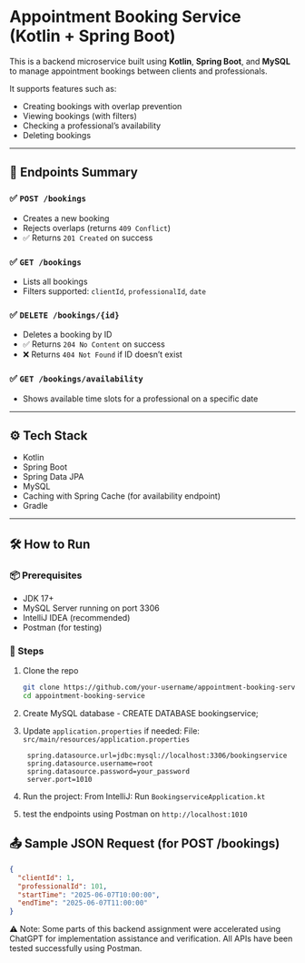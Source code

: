 # Appointment Booking Service (Kotlin + Spring Boot)

This is a backend microservice built using **Kotlin**, **Spring Boot**, and **MySQL** to manage appointment bookings between clients and professionals.

It supports features such as:
- Creating bookings with overlap prevention
- Viewing bookings (with filters)
- Checking a professional’s availability
- Deleting bookings

---

## 📌 Endpoints Summary

### ✅ `POST /bookings`
- Creates a new booking
- Rejects overlaps (returns `409 Conflict`)
- ✅ Returns `201 Created` on success

### ✅ `GET /bookings`
- Lists all bookings
- Filters supported: `clientId`, `professionalId`, `date`

### ✅ `DELETE /bookings/{id}`
- Deletes a booking by ID
- ✅ Returns `204 No Content` on success
- ❌ Returns `404 Not Found` if ID doesn’t exist

### ✅ `GET /bookings/availability`
- Shows available time slots for a professional on a specific date

---

## ⚙️ Tech Stack

- Kotlin
- Spring Boot
- Spring Data JPA
- MySQL
- Caching with Spring Cache (for availability endpoint)
- Gradle

---

## 🛠️ How to Run

### 📦 Prerequisites
- JDK 17+
- MySQL Server running on port 3306
- IntelliJ IDEA (recommended)
- Postman (for testing)

### 🚀 Steps

1. Clone the repo
   ```bash
   git clone https://github.com/your-username/appointment-booking-service.git
   cd appointment-booking-service

2. Create MySQL database - CREATE DATABASE bookingservice;

3. Update `application.properties` if needed:
   File: `src/main/resources/application.properties`
   
   ```properties
    spring.datasource.url=jdbc:mysql://localhost:3306/bookingservice
    spring.datasource.username=root
    spring.datasource.password=your_password
    server.port=1010
   ```

   
5. Run the project:
   From IntelliJ: Run `BookingserviceApplication.kt`

6. test the endpoints using Postman on `http://localhost:1010`
   

## 📤 Sample JSON Request (for POST /bookings)

   ```json
   {
     "clientId": 1,
     "professionalId": 101,
     "startTime": "2025-06-07T10:00:00",
     "endTime": "2025-06-07T11:00:00"
   }
   ```

⚠️ Note: Some parts of this backend assignment were accelerated using ChatGPT for implementation assistance and verification. All APIs have been tested successfully using Postman.
